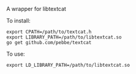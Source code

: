 A wrapper for libtextcat

To install:

    export CPATH=/path/to/textcat.h
    export LIBRARY_PATH=/path/to/libtextcat.so
    go get github.com/pebbe/textcat

To use:

    export LD_LIBRARY_PATH=/path/to/libtextcat.so

